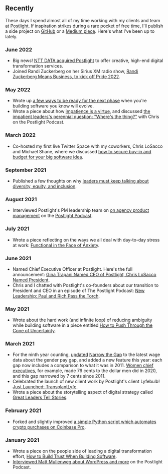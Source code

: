 ## Recently

These days I spend almost all of my time working with my clients and team at [Postlight](https://postlight.com). If inspiration strikes during a rare pocket of free time, I'll publish a side project on [GitHub](https://github.com/ginatrapani) or a [Medium piece](https://ginatrapani.medium.com/). Here's what I've been up to lately.

### June 2022

- Big news! [NTT DATA acquired Postlight](https://postlight.com/insights/an-exciting-next-chapter-postlight-joins-ntt-data) to offer creative, high-end digital transformation services.
- Joined Randi Zuckerberg on her Sirius XM radio show, [Randi Zuckerberg Means Business, to kick off Pride 2022](https://www.pandora.com/podcast/randi-zuckerberg-means-business/pride-month/PE:9387627).

### May 2022

- Wrote up [a few ways to be ready for the next phase](https://postlight.com/insights/3-ways-to-be-ready-for-the-next-phase) when you're building software you know will evolve.
- Wrote a piece about how [impatience is a virtue](https://postlight.com/insights/impatience-is-a-virtue), and discussed [the impatient leaders's perennial question: "Where's the thing?"](https://postlight.com/podcast/wheres-that-thing-on-impatience-as-a-leader) with Chris on the Postlight Podcast.

### March 2022

- Co-hosted my first live Twitter Space with my coworkers, Chris LoSacco and Michael Shane, where we discussed [how to secure buy-in and budget for your big software idea](https://postlight.com/podcast/securing-buy-in-and-budget-twitter-space-live-event).


### September 2021

- Published a few thoughts on why [leaders must keep talking about diversity, equity, and inclusion](https://postlight.com/insights/why-leaders-have-to-keep-talking-about-diversity-and-inclusion).

### August 2021

- Interviewed Postlight's PM leadership team on [on agency product management](https://postlight.com/podcast/relationship-first-software-second-on-agency-product-management) on the [Postlight Podcast](https://postlight.com/podcast).

### July 2021

- Wrote a piece reflecting on the ways we all deal with day-to-day stress at work: [Functional in the Face of Anxiety](https://postlight.com/insights/functional-in-the-face-of-anxiety).

### June 2021

- Named Chief Executive Officer at Postlight. Here's the full announcement: [Gina Trapani Named CEO of Postlight, Chris LoSacco Named President](https://postlight.com/insights/gina-trapani-named-ceo-of-postlight-chris-losacco-named-president).
- Chris and I chatted with Postlight's co-founders about our transition to President and CEO in an episode of The Postlight Podcast: [New Leadership: Paul and Rich Pass the Torch](https://postlight.com/podcast/new-leadership-paul-and-rich-pass-the-torch).

### May 2021

- Wrote about the hard work (and infinite loop) of reducing ambiguity while building software in a piece entitled [How to Push Through the Cone of Uncertainty](https://postlight.com/insights/how-to-push-through-the-cone-of-uncertainty).

### March 2021

- For the ninth year counting, [updated](https://twitter.com/ginatrapani/status/1376341828790841349) [Narrow the Gap](https://narrowthegap.co) to the latest wage data about the gender pay gap, and added a new feature this year: each gap now includes a comparison to what it was in 2011. [Women chief executives](https://narrowthegap.co/gap/chief-executives), for example, made 76 cents to the dollar men did in 2020, and this gap narrowed by 7 cents since 2011.
- Celebrated the launch of new client work by Postlight's client Lyfebulb! [Just Launched: TransplantLyfe](https://postlight.com/insights/just-launched-transplantlyfe-by-lyfebulb).
- Wrote a piece about the storytelling aspect of digital strategy called [Great Leaders Tell Stories](https://postlight.com/insights/great-leaders-tell-stories).

### February 2021

- Forked and slightly improved [a simple Python script which automates crypto purchases on Coinbase Pro](https://github.com/ginatrapani/automated_dollar_cost_averaging_with_coinbasepro).

### January 2021

- Wrote a piece on the people side of leading a digital transformation effort, [How to Build Trust When Building Software](https://postlight.com/insights/how-to-win-friends-in-your-digital-transformation).
- [Interviewed Matt Mullenweg about WordPress and more](https://postlight.com/podcast/wordpress-and-beyond-with-matthew-mullenweg) on the Postlight Podcast.
